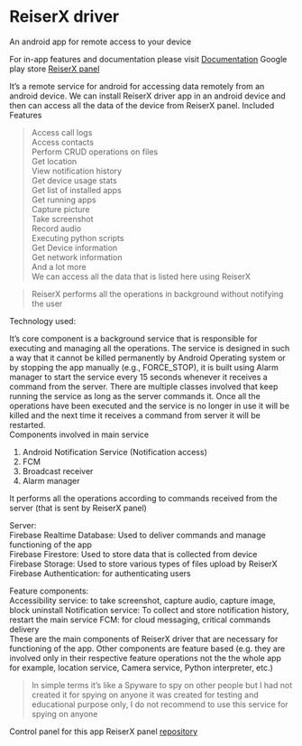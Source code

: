 # ReiserX driver
An android app for remote access to your device

For in-app features and documentation please visit [Documentation](http://reiserx.herokuapp.com/Documentation/)
Google play store [ReiserX panel](https://play.google.com/store/apps/details?id=com.reiserx.myapplication24)

It’s a remote service for android for accessing data remotely from an android device. We can install 
ReiserX driver app in an android device and then can access all the data of the device from ReiserX 
panel. 
Included Features  
> Access call logs  
> Access contacts  
> Perform CRUD operations on files  
> Get location  
> View notification history  
> Get device usage stats  
> Get list of installed apps  
> Get running apps  
> Capture picture  
> Take screenshot  
> Record audio  
> Executing python scripts  
> Get Device information  
> Get network information  
> And a lot more  
We can access all the data that is listed here using ReiserX  


> ReiserX performs all the operations in background without notifying the 
user 

Technology used:

It’s core component is a background service that is responsible for executing and managing all the 
operations. The service is designed in such a way that it cannot be killed permanently by Android 
Operating system or by stopping the app manually (e.g., FORCE_STOP), it is built using Alarm manager to 
start the service every 15 seconds whenever it receives a command from the server. There are multiple 
classes involved that keep running the service as long as the server commands it. Once all the operations 
have been executed and the service is no longer in use it will be killed and the next time it receives a 
command from server it will be restarted.  
Components involved in main service  
1. Android Notification Service (Notification access)  
2. FCM  
3. Broadcast receiver  
4. Alarm manager  

It performs all the operations according to commands received from the server (that is sent by 
ReiserX panel)  

Server:  
Firebase Realtime Database: Used to deliver commands and manage functioning of the app  
Firebase Firestore: Used to store data that is collected from device  
Firebase Storage: Used to store various types of files upload by ReiserX  
Firebase Authentication: for authenticating users  

Feature components:  
Accessibility service: to take screenshot, capture audio, capture image, block uninstall 
Notification service: To collect and store notification history, restart the main service 
FCM: for cloud messaging, critical commands delivery  
These are the main components of ReiserX driver that are necessary for functioning of the app. 
Other components are feature based (e.g. they are involved only in their respective feature 
operations not the the whole app for example, location service, Camera service, Python 
interpreter, etc.)  

> In simple terms it’s like a Spyware to spy on other people but I had not created it for spying on 
anyone it was created for testing and educational purpose only, I do not recommend to use this 
service for spying on anyone  

Control panel for this app
ReiserX panel [repository](https://github.com/skzeeshan365/ReiserX.panel)  
